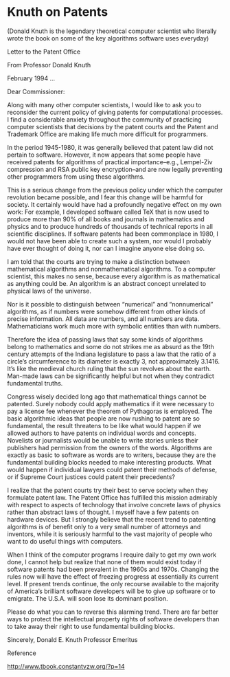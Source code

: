 # Knuth on Patents

(Donald Knuth is the legendary theoretical computer scientist who
literally wrote the book on some of the key algorithms software uses
everyday)

Letter to the Patent Office

From Professor Donald Knuth

February 1994 ...

Dear Commissioner:

Along with many other computer scientists, I would like to ask you to
reconsider the current policy of giving patents for computational
processes. I find a considerable anxiety throughout the community of
practicing computer scientists that decisions by the patent courts and
the Patent and Trademark Office are making life much more difficult
for programmers.

In the period 1945-1980, it was generally believed that patent law did
not pertain to software. However, it now appears that some people
have received patents for algorithms of practical importance–e.g.,
Lempel-Ziv compression and RSA public key encryption–and are now
legally preventing other programmers from using these algorithms.

This is a serious change from the previous policy under which the
computer revolution became possible, and I fear this change will be
harmful for society. It certainly would have had a profoundly
negative effect on my own work: For example, I developed software
called TeX that is now used to produce more than 90% of all books
and journals in mathematics and physics and to produce hundreds of
thousands of technical reports in all scientific disciplines. If
software patents had been commonplace in 1980, I would not have been
able to create such a system, nor would I probably have ever thought
of doing it, nor can I imagine anyone else doing so.

I am told that the courts are trying to make a distinction between
mathematical algorithms and nonmathematical algorithms. To a computer
scientist, this makes no sense, because every algorithm is as
mathematical as anything could be. An algorithm is an abstract
concept unrelated to physical laws of the universe.

Nor is it possible to distinguish between “numerical” and
“nonnumerical” algorithms, as if numbers were somehow different from
other kinds of precise information. All data are numbers, and all
numbers are data. Mathematicians work much more with symbolic entities
than with numbers.

Therefore the idea of passing laws that say some kinds of algorithms
belong to mathematics and some do not strikes me as absurd as the 19th
century attempts of the Indiana legislature to pass a law that the
ratio of a circle’s circumference to its diameter is exactly 3, not
approximately 3.1416. It’s like the medieval church ruling that the
sun revolves about the earth. Man-made laws can be significantly
helpful but not when they contradict fundamental truths.

Congress wisely decided long ago that mathematical things cannot be
patented. Surely nobody could apply mathematics if it were necessary
to pay a license fee whenever the theorem of Pythagoras is
employed. The basic algorithmic ideas that people are now rushing to
patent are so fundamental, the result threatens to be like what would
happen if we allowed authors to have patents on individual words and
concepts. Novelists or journalists would be unable to write stories
unless their publishers had permission from the owners of the
words. Algorithms are exactly as basic to software as words are to
writers, because they are the fundamental building blocks needed to
make interesting products. What would happen if individual lawyers
could patent their methods of defense, or if Supreme Court justices
could patent their precedents?

I realize that the patent courts try their best to serve society when
they formulate patent law. The Patent Office has fulfilled this
mission admirably with respect to aspects of technology that involve
concrete laws of physics rather than abstract laws of thought. I
myself have a few patents on hardware devices. But I strongly believe
that the recent trend to patenting algorithms is of benefit only to a
very small number of attorneys and inventors, while it is seriously
harmful to the vast majority of people who want to do useful things
with computers.

When I think of the computer programs I require daily to get my own
work done, I cannot help but realize that none of them would exist
today if software patents had been prevalent in the 1960s and 1970s.
Changing the rules now will have the effect of freezing progress at
essentially its current level. If present trends continue, the only
recourse available to the majority of America’s brilliant software
developers will be to give up software or to emigrate. The
U.S.A. will soon lose its dominant position.

Please do what you can to reverse this alarming trend. There are far
better ways to protect the intellectual property rights of software
developers than to take away their right to use fundamental building
blocks.

Sincerely,
Donald E. Knuth
Professor Emeritus

Reference

http://www.tbook.constantvzw.org/?p=14

